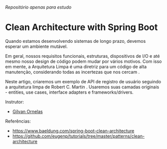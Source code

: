 _Repositório apenas para estudo_

# Clean Architecture with Spring Boot

Quando estamos desenvolvendo sistemas de longo prazo, devemos esperar um ambiente mutável.

Em geral, nossos requisitos funcionais, estruturas, dispositivos de I/O e até mesmo nosso design de código podem mudar por vários motivos. Com isso em mente, a Arquitetura Limpa é uma diretriz para um código de alta manutenção, considerando todas as incertezas que nos cercam .

Neste artigo, criaremos um exemplo de API de registro de usuário seguindo a arquitetura limpa de Robert C. Martin . Usaremos suas camadas originais - entities, use cases, interface adapters e frameworks/drivers.

Instrutor:

- [Gilvan Ornelas](https://www.baeldung.com/author/gilvanornelas/)

Referências:

- https://www.baeldung.com/spring-boot-clean-architecture
- https://github.com/eugenp/tutorials/tree/master/patterns/clean-architecture
